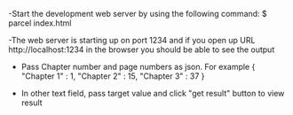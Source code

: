 -Start the development web server by using the following command:
$ parcel index.html

-The web server is starting up on port 1234 and if you open up URL http://localhost:1234 in the browser you should be able to see the output

- Pass Chapter number and page numbers as json. For example {
  "Chapter 1" : 1,
  "Chapter 2" : 15,
  "Chapter 3" : 37
  }

- In other text field, pass target value and click "get result" button to view result
